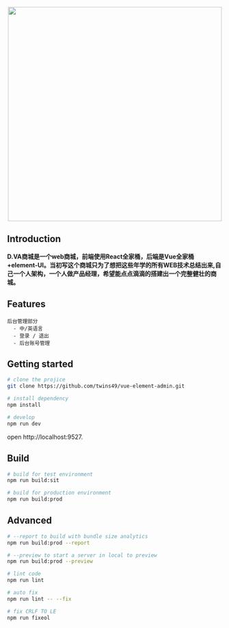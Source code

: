 <p align="center">
  <img width="500" src="https://timgsa.baidu.com/timg?image&quality=80&size=b9999_10000&sec=1532690698341&di=7fb694ea875c3f5daa86575d679a0636&imgtype=0&src=http%3A%2F%2Fi0.hdslb.com%2Fbfs%2Farchive%2F9a761603e56e4c1416a0d6a5aa2b3d684ad0264f.jpg">
</p>


## Introduction
  **D.VA商城是一个web商城，前端使用React全家桶，后端是Vue全家桶+element-UI。当初写这个商城只为了想把这些年学的所有WEB技术总结出来,自己一个人架构，一个人做产品经理，希望能点点滴滴的搭建出一个完整健壮的商城。**


## Features
```
后台管理部分
  - 中/英语言
  - 登录 / 退出
  - 后台账号管理

```

## Getting started

```bash
# clone the projice
git clone https://github.com/twins49/vue-element-admin.git

# install dependency
npm install

# develop
npm run dev
```

open http://localhost:9527.

## Build
```bash
# build for test environment
npm run build:sit

# build for production environment
npm run build:prod
```

## Advanced
```bash
# --report to build with bundle size analytics
npm run build:prod --report

# --preview to start a server in local to preview
npm run build:prod --preview

# lint code
npm run lint

# auto fix
npm run lint -- --fix

# fix CRLF TO LE
npm run fixeol
```

